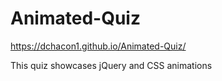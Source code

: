 # Animated-Quiz
https://dchacon1.github.io/Animated-Quiz/

This quiz showcases jQuery and CSS animations
